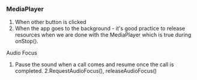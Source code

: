 ### MediaPlayer

1. When other button is clicked
2. When the app goes to the background - 
it's good practice to release resources when we are done with the MediaPlayer which is true during onStop().


Audio Focus
1. Pause the sound when a call comes and resume once the call is completed.
2.RequestAudioFocus(), releaseAudioFocus() 
